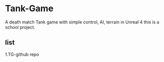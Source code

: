 # Tank-Game
A death match Tank game with simple control, AI, terrain in Unreal 4
this is a school project.
## list
1.TG-github repo
